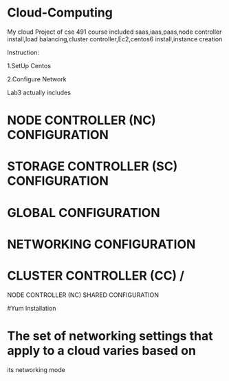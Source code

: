 # Cloud-Computing

My cloud Project of cse 491 course included saas,iaas,paas,node controller install,load balancing,cluster controller,Ec2,centos6 install,instance creation

Instruction: 

1.SetUp Centos

2.Configure Network 

Lab3 actually includes 



# NODE CONTROLLER (NC) CONFIGURATION


# STORAGE CONTROLLER (SC) CONFIGURATION


# GLOBAL CONFIGURATION

# NETWORKING CONFIGURATION


# CLUSTER CONTROLLER (CC) / 
NODE CONTROLLER (NC) SHARED CONFIGURATION


#Yum Installation


# The set of networking settings that apply to a cloud varies based on
 its networking mode
 
